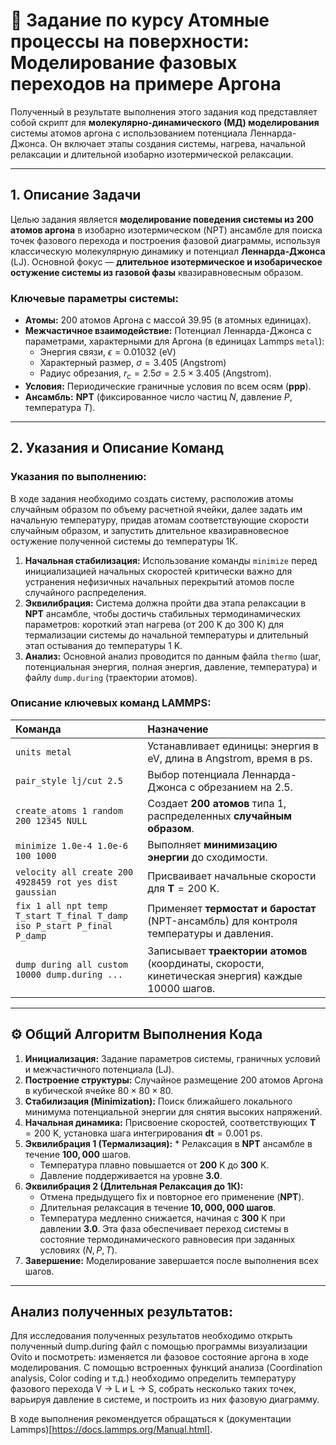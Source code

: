 # 📝 Задание по курсу Атомные процессы на поверхности: Моделирование фазовых переходов на примере Аргона

Полученный в результате выполнения этого задания код представляет собой скрипт для **молекулярно-динамического (МД) моделирования** 
системы атомов аргона с использованием потенциала Леннарда-Джонса. Он включает этапы создания системы, нагрева, начальной релаксации 
и длительной изобарно изотермической релаксации.

***

## 1. Описание Задачи

Целью задания является **моделирование поведения системы из 200 атомов аргона** в изобарно изотермическом (NPT) ансамбле для 
поиска точек фазового перехода и построения фазовой диаграммы, используя классическую молекулярную динамику и потенциал 
**Леннарда-Джонса** $\left( \text{LJ} \right)$. Основной фокус — **длительное изотермическое и изобарическое остужение системы 
из газовой фазы** квазиравновесным образом.

### Ключевые параметры системы:

* **Атомы:** 200 атомов Аргона с массой $39.95$ (в атомных единицах).
* **Межчастичное взаимодействие:** Потенциал Леннарда-Джонса с параметрами, характерными для Аргона (в единицах Lammps `metal`):
    * Энергия связи, $\epsilon = 0.01032$ (eV)
    * Характерный размер, $\sigma = 3.405$ (Angstrom)
    * Радиус обрезания, $r_c = 2.5 \sigma = 2.5 \times 3.405$ (Angstrom).
* **Условия:** Периодические граничные условия по всем осям ($\mathbf{p} \mathbf{p} \mathbf{p}$).
* **Ансамбль:** $\mathbf{NPT}$ (фиксированное число частиц $N$, давление $P$, температура $T$).

***

## 2. Указания и Описание Команд

### Указания по выполнению:

В ходе задания необходимо создать систему, расположив атомы случайным образом по объему расчетной ячейки, далее задать им 
начальную температуру, придав атомам соответствующие скорости случайным образом, и запустить длительное квазиравновесное 
остужение полученной системы до температуры 1К.

1.  **Начальная стабилизация:** Использование команды `minimize` перед инициализацией начальных скоростей критически важно
для устранения нефизичных начальных перекрытий атомов после случайного распределения.
3.  **Эквилибрация:** Система должна пройти два этапа релаксации в $\mathbf{NPT}$ ансамбле, чтобы достичь стабильных термодинамических
параметров: короткий этап нагрева (от 200 K до 300 K) для термализации системы до начальной температуры и длительный этап остывания до температуры 1 K.
5.  **Анализ:** Основной анализ проводится по данным файла `thermo` (шаг, потенциальная энергия, полная энергия, давление, температура)
и файлу `dump.during` (траектории атомов).

### Описание ключевых команд LAMMPS:

| Команда | Назначение |
| :--- | :--- |
| `units metal` | Устанавливает единицы: энергия в $\text{eV}$, длина в $\text{Angstrom}$, время в $\text{ps}$. |
| `pair_style lj/cut 2.5` | Выбор потенциала Леннарда-Джонса с обрезанием на $2.5$. |
| `create_atoms 1 random 200 12345 NULL` | Создает **200 атомов** типа 1, распределенных **случайным образом**. |
| `minimize 1.0e-4 1.0e-6 100 1000` | Выполняет **минимизацию энергии** до сходимости. |
| `velocity all create 200 4928459 rot yes dist gaussian` | Присваивает начальные скорости для $\mathbf{T}=200 \text{ K}$. |
| `fix 1 all npt temp T_start T_final T_damp iso P_start P_final P_damp` | Применяет **термостат и баростат** (NPT-ансамбль) для контроля температуры и давления. |
| `dump during all custom 10000 dump.during ...` | Записывает **траектории атомов** (координаты, скорости, кинетическая энергия) каждые 10000 шагов. |

***

## ⚙️ Общий Алгоритм Выполнения Кода

1.  **Инициализация:** Задание параметров системы, граничных условий и межчастичного потенциала (LJ).
2.  **Построение структуры:** Случайное размещение 200 атомов Аргона в кубической ячейке $80 \times 80 \times 80$.
3.  **Стабилизация (Minimization):** Поиск ближайшего локального минимума потенциальной энергии для снятия высоких напряжений.
4.  **Начальная динамика:** Присвоение скоростей, соответствующих $\mathbf{T}=200 \text{ K}$, установка шага интегрирования $\mathbf{dt} = 0.001 \text{ ps}$.
5.  **Эквилибрация 1 (Термализация):** * Релаксация в $\mathbf{NPT}$ ансамбле в течение $\mathbf{100,000}$ шагов.
    * Температура плавно повышается от $\mathbf{200 \text{ K}}$ до $\mathbf{300 \text{ K}}$.
    * Давление поддерживается на уровне $\mathbf{3.0}$.
6.  **Эквилибрация 2 (Длительная Релаксация до 1К):**
    * Отмена предыдущего fix и повторное его применение ($\mathbf{NPT}$).
    * Длительная релаксация в течение **$10,000,000$ шагов**.
    * Температура медленно снижается, начиная с $\mathbf{300 \text{ K}}$ при давлении $\mathbf{3.0}$. Эта фаза обеспечивает переход системы в
состояние термодинамического равновесия при заданных условиях ($N, P, T$).
7.  **Завершение:** Моделирование завершается после выполнения всех шагов.

***

## Анализ полученных результатов:

Для исследования полученных результатов необходимо открыть полученный dump.during файл с помощью программы визуализации Ovito и посмотреть: изменяется ли фазовое 
состояние аргона в ходе моделирования. С помощью встроенных функций анализа (Coordination analysis, Color coding и т.д.) необходимо определить температуру фазового 
перехода V -> L и L -> S, собрать несколько таких точек, варьируя давление в системе, и построить из них фазовую диаграмму.

В ходе выполнения рекомендуется обращаться к (документации Lammps)[https://docs.lammps.org/Manual.html].
